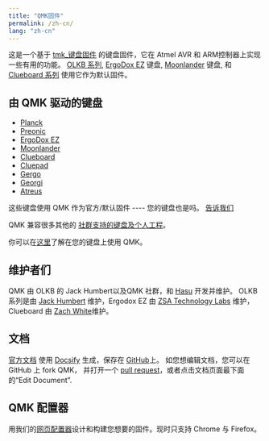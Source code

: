 ```yaml
---
title: "QMK固件"
permalink: /zh-cn/
lang: "zh-cn"
---
```

这是一个基于 [tmk\_键盘固件](http://github.com/tmk/tmk_keyboard) 的键盘固件，它在 Atmel AVR 和 ARM控制器上实现一些有用的功能。 [OLKB 系列](http://olkb.com), [ErgoDox EZ](http://www.ergodox-ez.com) 键盘, [Moonlander](https://www.zsa.io/moonlander/) 键盘, 和 [Clueboard 系列](http://clueboard.co/) 使用它作为默认固件。

## 由 QMK 驱动的键盘

* [Planck](https://github.com/qmk/qmk_firmware/blob/master/keyboards/planck/)
* [Preonic](https://github.com/qmk/qmk_firmware/blob/master/keyboards/preonic/)
* [ErgoDox EZ](https://github.com/qmk/qmk_firmware/blob/master/keyboards/ergodox_ez/)
* [Moonlander](https://github.com/qmk/qmk_firmware/blob/master/keyboards/moonlander/)
* [Clueboard](https://github.com/qmk/qmk_firmware/blob/master/keyboards/clueboard/)
* [Cluepad](https://github.com/qmk/qmk_firmware/blob/master/keyboards/clueboard/17/)
* [Gergo](https://qmk.fm/keyboards/gergo/)
* [Georgi](https://qmk.fm/keyboards/georgi/)
* [Atreus](https://github.com/qmk/qmk_firmware/blob/master/keyboards/atreus/)

这些键盘使用 QMK 作为官方/默认固件 ---- 您的键盘也是吗。 [告诉我们](https://github.com/qmk/qmk.fm/issues/new) 

QMK 兼容很多其他的 [社群支持的键盘及个人工程](/keyboards/)。

你可以在[这里](/powered/)了解在您的键盘上使用 QMK。

## 维护者们

QMK 由 OLKB 的 Jack Humbert以及QMK 社群，和 [Hasu](https://github.com/tmk) 开发并维护。 OLKB 系列是由 [Jack Humbert](https://github.com/jackhumbert) 维护，Ergodox EZ 由 [ZSA Technology Labs](https://github.com/zsa) 维护，Clueboard 由 [Zach White](https://github.com/skullydazed)维护。

## 文档

[官方文档](https://docs.qmk.fm) 使用 [Docsify](https://docsify.js.org/) 生成，保存在 [GitHub](https://github.com/qmk/qmk_firmware/tree/master/docs)上。 如您想编辑文档，您可以在 GitHub 上 fork QMK， 并打开一个 [pull request](https://github.com/qmk/qmk_firmware/pulls)，或者点击文档页面最下面的“Edit Document”.

## QMK 配置器

用我们的[网页配置器](https://config.qmk.fm)设计和构建您想要的固件。现时只支持 Chrome 与 Firefox。
